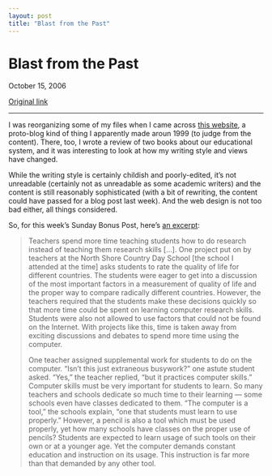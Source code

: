 ```yaml
---
layout: post
title: "Blast from the Past"
---
```

Blast from the Past
===================

October 15, 2006

[Original link](http://www.aaronsw.com/weblog/schooltool)

* * * * *

I was reorganizing some of my files when I came across [this
website](http://www.aaronsw.com/soapbox/), a proto-blog kind of thing I
apparently made aroun 1999 (to judge from the content). There, too, I
wrote a review of two books about our educational system, and it was
interesting to look at how my writing style and views have changed.

While the writing style is certainly childish and poorly-edited, it’s
not unreadable (certainly not as unreadable as some academic writers)
and the content is still reasonably sophisticated (with a bit of
rewriting, the content could have passed for a blog post last week). And
the web design is not too bad either, all things considered.

So, for this week’s Sunday Bonus Post, here’s [an
excerpt](http://www.aaronsw.com/soapbox/compclass.html):

> Teachers spend more time teaching students how to do research instead
> of teaching them research skills […]. One project put on by teachers
> at the North Shore Country Day School [the school I attended at the
> time] asks students to rate the quality of life for different
> countries. The students were eager to get into a discussion of the
> most important factors in a measurement of quality of life and the
> proper way to compare radically different countries. However, the
> teachers required that the students make these decisions quickly so
> that more time could be spent on learning computer research skills.
> Students were also not allowed to use factors that could not be found
> on the Internet. With projects like this, time is taken away from
> exciting discussions and debates to spend more time using the
> computer.
>
> One teacher assigned supplemental work for students to do on the
> computer. “Isn’t this just extraneous busywork?” one astute student
> asked. “Yes,” the teacher replied, “but it practices computer skills.”
> Computer skills must be very important for students to learn. So many
> teachers and schools dedicate so much time to their learning — some
> schools even have classes dedicated to them. “The computer is a tool,”
> the schools explain, “one that students must learn to use properly.”
> However, a pencil is also a tool which must be used properly, yet how
> many schools have classes on the proper use of pencils? Students are
> expected to learn usage of such tools on their own or at a younger
> age. Yet the computer demands constant education and instruction on
> its usage. This instruction is far more than that demanded by any
> other tool.
